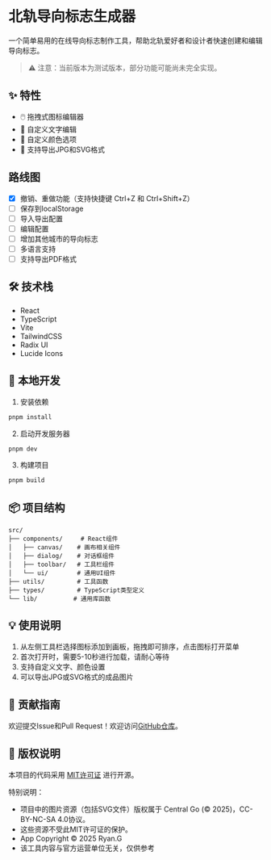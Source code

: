 # 北轨导向标志生成器

一个简单易用的在线导向标志制作工具，帮助北轨爱好者和设计者快速创建和编辑导向标志。

> ⚠️ 注意：当前版本为测试版本，部分功能可能尚未完全实现。

## ✨ 特性

- 🖱️ 拖拽式图标编辑器
- 📝 自定义文字编辑
- 🎨 自定义颜色选项
- 💾 支持导出JPG和SVG格式

## 路线图

- [x] 撤销、重做功能（支持快捷键 Ctrl+Z 和 Ctrl+Shift+Z）
- [ ] 保存到localStorage
- [ ] 导入导出配置
- [ ] 编辑配置
- [ ] 增加其他城市的导向标志
- [ ] 多语言支持
- [ ] 支持导出PDF格式

## 🛠️ 技术栈

- React
- TypeScript
- Vite
- TailwindCSS
- Radix UI
- Lucide Icons

## 🚀 本地开发

1. 安装依赖

```bash
pnpm install
```

2. 启动开发服务器

```bash
pnpm dev
```

3. 构建项目

```bash
pnpm build
```

## 📦 项目结构

```
src/
├── components/     # React组件
│   ├── canvas/    # 画布相关组件
│   ├── dialog/    # 对话框组件
│   ├── toolbar/   # 工具栏组件
│   └── ui/        # 通用UI组件
├── utils/         # 工具函数
├── types/         # TypeScript类型定义
└── lib/          # 通用库函数
```

## 💡 使用说明

1. 从左侧工具栏选择图标添加到画板，拖拽即可排序，点击图标打开菜单
2. 首次打开时，需要5-10秒进行加载，请耐心等待
3. 支持自定义文字、颜色设置
4. 可以导出JPG或SVG格式的成品图片

## 🤝 贡献指南

欢迎提交Issue和Pull Request！欢迎访问[GitHub仓库](https://github.com/mercutiojohn/vi-tool)。

## 📄 版权说明

本项目的代码采用 [MIT许可证](LICENSE) 进行开源。

特别说明：

- 项目中的图片资源（包括SVG文件）版权属于 Central Go (© 2025)，CC-BY-NC-SA 4.0协议。
- 这些资源不受此MIT许可证的保护。
- App Copyright © 2025 Ryan.G
- 该工具内容与官方运营单位无关，仅供参考
